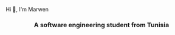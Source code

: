 <h13 align="center">Hi 👋, I'm Marwen</h3>
<h3 align="center">A software engineering student from Tunisia</h3>
